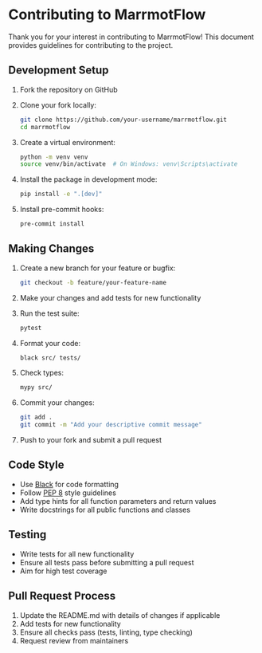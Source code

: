 # Contributing to MarrmotFlow

Thank you for your interest in contributing to MarrmotFlow! This document provides guidelines for contributing to the project.

## Development Setup

1. Fork the repository on GitHub
2. Clone your fork locally:
   ```bash
   git clone https://github.com/your-username/marrmotflow.git
   cd marrmotflow
   ```

3. Create a virtual environment:
   ```bash
   python -m venv venv
   source venv/bin/activate  # On Windows: venv\Scripts\activate
   ```

4. Install the package in development mode:
   ```bash
   pip install -e ".[dev]"
   ```

5. Install pre-commit hooks:
   ```bash
   pre-commit install
   ```

## Making Changes

1. Create a new branch for your feature or bugfix:
   ```bash
   git checkout -b feature/your-feature-name
   ```

2. Make your changes and add tests for new functionality

3. Run the test suite:
   ```bash
   pytest
   ```

4. Format your code:
   ```bash
   black src/ tests/
   ```

5. Check types:
   ```bash
   mypy src/
   ```

6. Commit your changes:
   ```bash
   git add .
   git commit -m "Add your descriptive commit message"
   ```

7. Push to your fork and submit a pull request

## Code Style

- Use [Black](https://black.readthedocs.io/) for code formatting
- Follow [PEP 8](https://www.python.org/dev/peps/pep-0008/) style guidelines
- Add type hints for all function parameters and return values
- Write docstrings for all public functions and classes

## Testing

- Write tests for all new functionality
- Ensure all tests pass before submitting a pull request
- Aim for high test coverage

## Pull Request Process

1. Update the README.md with details of changes if applicable
2. Add tests for new functionality
3. Ensure all checks pass (tests, linting, type checking)
4. Request review from maintainers
